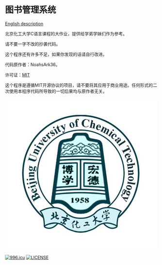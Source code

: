 # 图书管理系统
[English description](https://github.com/NoahsArk36/Book-management-system/blob/master/README.md)

北京化工大学C语言课程的大作业，提供给学弟学妹们作为参考。

请不要一字不改的抄袭代码。

这个程序还有许多不足，如果你发现的话请自行改进。

代码原作者：NoahsArk36。

许可证：[MIT](https://opensource.org/licenses/MIT)

这个程序是遵循MIT开源协议的项目，请不要将其应用于商业用途。任何形式的二次使用本程序代码所导致的一切后果均与原作者无关。

![截图](BUCT.jpg)

[![996.icu](https://img.shields.io/badge/link-996.icu-red.svg)](https://996.icu) [![LICENSE](https://img.shields.io/badge/license-Anti%20996-blue.svg)](https://github.com/996icu/996.ICU/blob/master/LICENSE)

